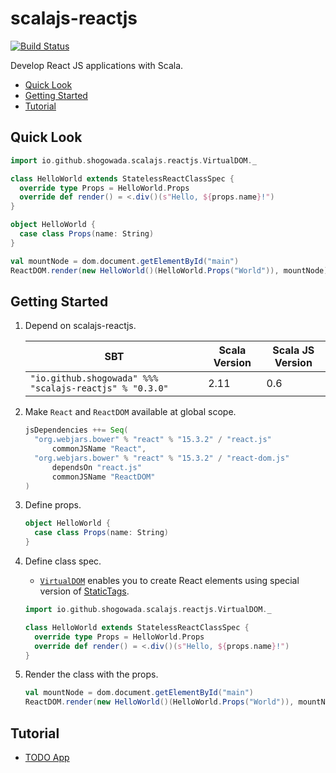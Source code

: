 # scalajs-reactjs

[![Build Status](https://travis-ci.org/shogowada/scalajs-reactjs.svg?branch=master)](https://travis-ci.org/shogowada/scalajs-reactjs)

Develop React JS applications with Scala.

- [Quick Look](#quick-look)
- [Getting Started](#getting-started)
- [Tutorial](#tutorial)

## Quick Look

```scala
import io.github.shogowada.scalajs.reactjs.VirtualDOM._

class HelloWorld extends StatelessReactClassSpec {
  override type Props = HelloWorld.Props
  override def render() = <.div()(s"Hello, ${props.name}!")
}

object HelloWorld {
  case class Props(name: String)
}

val mountNode = dom.document.getElementById("main")
ReactDOM.render(new HelloWorld()(HelloWorld.Props("World")), mountNode)
```

## Getting Started

1. Depend on scalajs-reactjs.

    |SBT|Scala Version|Scala JS Version|
    |---|---|---|
    |```"io.github.shogowada" %%% "scalajs-reactjs" % "0.3.0"```|2.11|0.6|

2. Make ```React``` and ```ReactDOM``` available at global scope.

    ```scala
    jsDependencies ++= Seq(
      "org.webjars.bower" % "react" % "15.3.2" / "react.js"
          commonJSName "React",
      "org.webjars.bower" % "react" % "15.3.2" / "react-dom.js"
          dependsOn "react.js"
          commonJSName "ReactDOM"
    )
    ```

3. Define props.

    ```scala
    object HelloWorld {
      case class Props(name: String)
    }
    ```

4. Define class spec.
    - [```VirtualDOM```](core/src/main/scala/io/github/shogowada/scalajs/reactjs/VirtualDOM.scala) enables you to create React elements using special version of [StaticTags](https://github.com/shogowada/statictags).

    ```scala
    import io.github.shogowada.scalajs.reactjs.VirtualDOM._

    class HelloWorld extends StatelessReactClassSpec {
      override type Props = HelloWorld.Props
      override def render() = <.div()(s"Hello, ${props.name}!")
    }
    ```

5. Render the class with the props.

    ```scala
    val mountNode = dom.document.getElementById("main")
    ReactDOM.render(new HelloWorld()(HelloWorld.Props("World")), mountNode)
    ```

## Tutorial

- [TODO App](example/todo-app)
